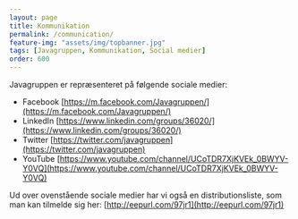 ```yaml
---
layout: page
title: Kommunikation
permalink: /communication/
feature-img: "assets/img/topbanner.jpg"
tags: [Javagruppen, Kommunikation, Social medier]
order: 600
---
```


Javagruppen er repræsenteret på følgende sociale medier:

* Facebook [https://m.facebook.com/Javagruppen/](https://m.facebook.com/Javagruppen/)
* LinkedIn [https://www.linkedin.com/groups/36020/](https://www.linkedin.com/groups/36020/)
* Twitter [https://twitter.com/javagruppen](https://twitter.com/javagruppen)
* YouTube [https://www.youtube.com/channel/UCoTDR7XjKVEk_0BWYV-Y0VQ](https://www.youtube.com/channel/UCoTDR7XjKVEk_0BWYV-Y0VQ)

Ud over ovenstående sociale medier har vi også en distributionsliste, som man kan tilmelde sig her: [http://eepurl.com/97jr1](http://eepurl.com/97jr1) 